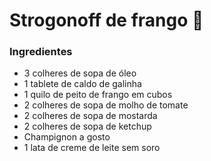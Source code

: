 # Strogonoff de frango :chicken:

### Ingredientes

* 3 colheres de sopa de óleo
* 1 tablete de caldo de galinha
* 1 quilo de peito de frango em cubos
* 2 colheres de sopa de molho de tomate
* 2 colheres de sopa de mostarda
* 2 colheres de sopa de ketchup
* Champignon a gosto
* 1 lata de creme de leite sem soro
